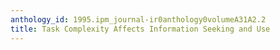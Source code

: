 ```yaml
---
anthology_id: 1995.ipm_journal-ir0anthology0volumeA31A2.2
title: Task Complexity Affects Information Seeking and Use
---
```

